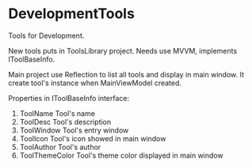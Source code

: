 # DevelopmentTools
Tools for Development.

New tools puts in ToolsLibrary project.
Needs use MVVM, implements IToolBaseInfo.

Main project use Reflection to list all tools and display in main window.
It create tool's instance when MainViewModel created.

Properties in IToolBaseInfo interface:
 1. ToolName        Tool's name
 2. ToolDesc        Tool's description
 3. ToolWindow      Tool's entry window
 4. ToolIcon        Tool's icon showed in main window
 5. ToolAuthor      Tool's author
 6. ToolThemeColor  Tool's theme color displayed in main window
